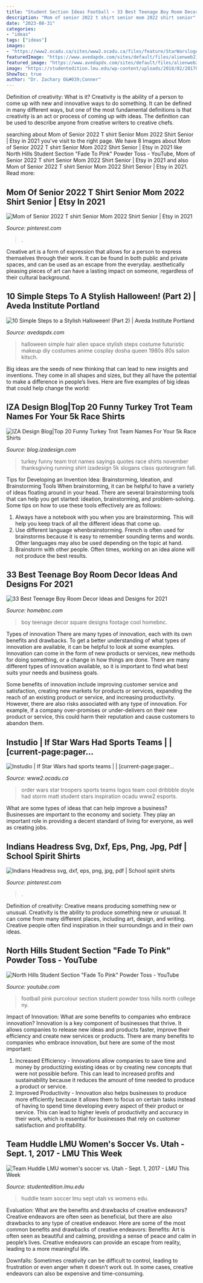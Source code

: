 ```yaml
---
title: "Student Section Ideas Football ~ 33 Best Teenage Boy Room Decor Ideas And Designs For 2021"
description: "Mom of senior 2022 t shirt senior mom 2022 shirt senior"
date: "2023-08-31"
categories:
- "ideas"
tags: ["ideas"]
images:
- "https://www2.ocadu.ca/sites/www2.ocadu.ca/files/feature/StarWarslogo3.jpg"
featuredImage: "https://www.avedapdx.com/sites/default/files/alienweb21_0.jpg"
featured_image: "https://www.avedapdx.com/sites/default/files/alienweb21_0.jpg"
image: "https://studentedition.lmu.edu/wp-content/uploads/2018/02/20170901-WSOC-LMUvUTAH-Team-Huddle-JDS_4227-1024x682.jpg"
ShowToc: true
author: "Dr. Zachary O&#039;Conner"
---
```



Definition of creativity: What is it?
Creativity is the ability of a person to come up with new and innovative ways to do something. It can be defined in many different ways, but one of the most fundamental definitions is that creativity is an act or process of coming up with ideas. The definition can be used to describe anyone from creative writers to creative chefs.

	

		
searching about Mom of Senior 2022 T shirt Senior Mom 2022 Shirt Senior | Etsy in 2021 you've visit to the right page. We have 8 Images about Mom of Senior 2022 T shirt Senior Mom 2022 Shirt Senior | Etsy in 2021 like North Hills Student Section &quot;Fade To Pink&quot; Powder Toss - YouTube, Mom of Senior 2022 T shirt Senior Mom 2022 Shirt Senior | Etsy in 2021 and also Mom of Senior 2022 T shirt Senior Mom 2022 Shirt Senior | Etsy in 2021. Read more:
		
    
## Mom Of Senior 2022 T Shirt Senior Mom 2022 Shirt Senior | Etsy In 2021

<img loading=lazy src="https://i.pinimg.com/736x/8e/7f/73/8e7f73a3f81fd9f9afe68181ce193190.jpg" onerror="this.onerror=null;this.src='https://tse2.mm.bing.net/th?id=OIP.4nY0_69xsugJugF52EKRRAHaJ3&amp;pid=15.1';" alt="Mom of Senior 2022 T shirt Senior Mom 2022 Shirt Senior | Etsy in 2021">

_Source: pinterest.com_

>. 

	

Creative art is a form of expression that allows for a person to express themselves through their work. It can be found in both public and private spaces, and can be used as an escape from the everyday. aesthetically pleasing pieces of art can have a lasting impact on someone, regardless of their cultural background.

    
## 10 Simple Steps To A Stylish Halloween! (Part 2) | Aveda Institute Portland

<img loading=lazy src="https://www.avedapdx.com/sites/default/files/alienweb21_0.jpg" onerror="this.onerror=null;this.src='https://tse4.mm.bing.net/th?id=OIP.4_KK_eYgnaMnU-iijYkJ2AHaLH&amp;pid=15.1';" alt="10 Simple Steps to a Stylish Halloween! (Part 2) | Aveda Institute Portland">

_Source: avedapdx.com_

>halloween simple hair alien space stylish steps costume futuristic makeup diy costumes anime cosplay dosha queen 1980s 80s salon kitsch. 

	

Big ideas are the seeds of new thinking that can lead to new insights and inventions. They come in all shapes and sizes, but they all have the potential to make a difference in people’s lives. Here are five examples of big ideas that could help change the world: 

    
## IZA Design Blog|Top 20 Funny Turkey Trot Team Names For Your 5k Race Shirts

<img loading=lazy src="http://blog.izadesign.com/wp-content/uploads/2014/11/funny-turkey-trot-team-names1.jpg" onerror="this.onerror=null;this.src='https://tse2.mm.bing.net/th?id=OIP.7nBqSnr_lrWU4XXm43IqXAHaEk&amp;pid=15.1';" alt="IZA Design Blog|Top 20 Funny Turkey Trot Team Names For Your 5k Race Shirts">

_Source: blog.izadesign.com_

>turkey funny team trot names sayings quotes race shirts november thanksgiving running shirt izadesign 5k slogans class quotesgram fall. 

	

Tips for Developing an Invention Idea: Brainstorming, Ideation, and Brainstorming Tools
When brainstorming, it can be helpful to have a variety of ideas floating around in your head. There are several brainstorming tools that can help you get started: ideation, brainstorming, and problem-solving. Some tips on how to use these tools effectively are as follows: 
1. Always have a notebook with you when you are brainstorming. This will help you keep track of all the different ideas that come up. 
2. Use different language whenbrainstorming. French is often used for brainstorms because it is easy to remember sounding terms and words. Other languages may also be used depending on the topic at hand. 
3. Brainstorm with other people. Often times, working on an idea alone will not produce the best results.

    
## 33 Best Teenage Boy Room Decor Ideas And Designs For 2021

<img loading=lazy src="https://homebnc.com/homeimg/2017/09/15-teenage-boy-room-decor-ideas-homebnc-1.jpg" onerror="this.onerror=null;this.src='https://tse4.mm.bing.net/th?id=OIP.KQ-QfI_-Ulibc3xVUOzuxgHaLH&amp;pid=15.1';" alt="33 Best Teenage Boy Room Decor Ideas and Designs for 2021">

_Source: homebnc.com_

>boy teenage decor square designs footage cool homebnc. 

	

Types of innovation
There are many types of innovation, each with its own benefits and drawbacks. To get a better understanding of what types of innovation are available, it can be helpful to look at some examples. 
Innovation can come in the form of new products or services, new methods for doing something, or a change in how things are done. There are many different types of innovation available, so it is important to find what best suits your needs and business goals. 

Some benefits of innovation include improving customer service and satisfaction, creating new markets for products or services, expanding the reach of an existing product or service, and increasing productivity. However, there are also risks associated with any type of innovation. For example, if a company over-promises or under-delivers on their new product or service, this could harm their reputation and cause customers to abandon them.

    
## Instudio | If Star Wars Had Sports Teams | | [current-page:pager...

<img loading=lazy src="https://www2.ocadu.ca/sites/www2.ocadu.ca/files/feature/StarWarslogo3.jpg" onerror="this.onerror=null;this.src='https://tse1.mm.bing.net/th?id=OIP.Sha-AtRwzO8k_z0XU3zazAHaFg&amp;pid=15.1';" alt="Instudio | If Star Wars had sports teams | | [current-page:pager...">

_Source: www2.ocadu.ca_

>order wars star troopers sports teams logos team cool dribbble doyle had storm matt student stars inspiration ocadu www2 esports. 

	

What are some types of ideas that can help improve a business?
Businesses are important to the economy and society. They play an important role in providing a decent standard of living for everyone, as well as creating jobs.

    
## Indians Headress Svg, Dxf, Eps, Png, Jpg, Pdf | School Spirit Shirts

<img loading=lazy src="https://i.pinimg.com/736x/84/75/7f/84757f988aeeb4de6cf3cfccc7cae9a2.jpg" onerror="this.onerror=null;this.src='https://tse3.mm.bing.net/th?id=OIP.cqSmru4ZPwvY0BzCIZE1mgHaGU&amp;pid=15.1';" alt="Indians Headress svg, dxf, eps, png, jpg, pdf | School spirit shirts">

_Source: pinterest.com_

>. 

	

Definition of creativity: Creative means producing something new or unusual.
Creativity is the ability to produce something new or unusual. It can come from many different places, including art, design, and writing. Creative people often find inspiration in their surroundings and in their own ideas.

    
## North Hills Student Section &quot;Fade To Pink&quot; Powder Toss - YouTube

<img loading=lazy src="https://i.ytimg.com/vi/V-YiGcun-nY/maxresdefault.jpg" onerror="this.onerror=null;this.src='https://tse1.mm.bing.net/th?id=OIP.wiQ7XQ0tcj8Ir54OU_f9nQHaEK&amp;pid=15.1';" alt="North Hills Student Section &quot;Fade To Pink&quot; Powder Toss - YouTube">

_Source: youtube.com_

>football pink purcolour section student powder toss hills north college ny. 

	

Impact of Innovation: What are some benefits to companies who embrace innovation?
Innovation is a key component of businesses that thrive. It allows companies to release new ideas and products faster, improve their efficiency and create new services or products. There are many benefits to companies who embrace innovation, but here are some of the most important: 
1. Increased Efficiency - Innovations allow companies to save time and money by productizing existing ideas or by creating new concepts that were not possible before. This can lead to increased profits and sustainability because it reduces the amount of time needed to produce a product or service. 
2. Improved Productivity - Innovation also helps businesses to produce more efficiently because it allows them to focus on certain tasks instead of having to spend time developing every aspect of their product or service. This can lead to higher levels of productivity and accuracy in their work, which is essential for businesses that rely on customer satisfaction and profitability.

    
## Team Huddle LMU Women&#039;s Soccer Vs. Utah - Sept. 1, 2017 - LMU This Week

<img loading=lazy src="https://studentedition.lmu.edu/wp-content/uploads/2018/02/20170901-WSOC-LMUvUTAH-Team-Huddle-JDS_4227-1024x682.jpg" onerror="this.onerror=null;this.src='https://tse4.mm.bing.net/th?id=OIP.juli24e4kwUZnRS6rHJCAQHaE7&amp;pid=15.1';" alt="Team Huddle LMU women&#039;s soccer vs. Utah - Sept. 1, 2017 - LMU This Week">

_Source: studentedition.lmu.edu_

>huddle team soccer lmu sept utah vs womens edu. 

	

Evaluation: What are the benefits and drawbacks of creative endeavors?
Creative endeavors are often seen as beneficial, but there are also drawbacks to any type of creative endeavor. Here are some of the most common benefits and drawbacks of creative endeavors: 
Benefits: Art is often seen as beautiful and calming, providing a sense of peace and calm in people’s lives. Creative endeavors can provide an escape from reality, leading to a more meaningful life.

Downfalls: Sometimes creativity can be difficult to control, leading to frustration or even anger when it doesn’t work out. In some cases, creative endeavors can also be expensive and time-consuming.

